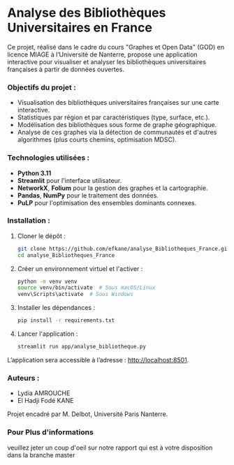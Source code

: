 # Analyse des Bibliothèques Universitaires en France

Ce projet, réalisé dans le cadre du cours "Graphes et Open Data" (GOD) en licence MIAGE à l’Université de Nanterre, 
propose une application interactive pour visualiser et analyser les bibliothèques universitaires françaises à partir de données ouvertes.

### Objectifs du projet :
- Visualisation des bibliothèques universitaires françaises sur une carte interactive.
- Statistiques par région et par caractéristiques (type, surface, etc.).
- Modélisation des bibliothèques sous forme de graphe géographique.
- Analyse de ces graphes via la détection de communautés et d'autres algorithmes (plus courts chemins, optimisation MDSC).

### Technologies utilisées :
- **Python 3.11**
- **Streamlit** pour l'interface utilisateur.
- **NetworkX**, **Folium** pour la gestion des graphes et la cartographie.
- **Pandas**, **NumPy** pour le traitement des données.
- **PuLP** pour l'optimisation des ensembles dominants connexes.

### Installation :
1. Cloner le dépôt :
    ```bash
    git clone https://github.com/efkane/analyse_Bibliotheques_France.git
    cd analyse_Bibliotheques_France
    ```

2. Créer un environnement virtuel et l'activer :
    ```bash
    python -m venv venv
    source venv/bin/activate  # Sous macOS/Linux
    venv\Scripts\activate  # Sous Windows
    ```

3. Installer les dépendances :
    ```bash
    pip install -r requirements.txt
    ```

4. Lancer l'application :
    ```bash
    streamlit run app/analyse_bibliotheque.py
    ```

L’application sera accessible à l’adresse : [http://localhost:8501](http://localhost:8501).


### Auteurs :
- Lydia AMROUCHE
- El Hadji Fodé KANE

Projet encadré par M. Delbot, Université Paris Nanterre.

### Pour Plus d'informations
veuillez jeter un coup d'oeil sur notre rapport qui est à votre disposition dans la branche master   
